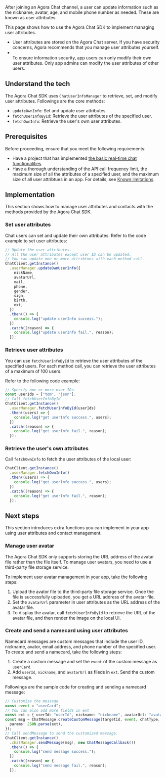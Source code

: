 After joining an Agora Chat channel, a user can update information such as the nickname, avatar, age, and mobile phone number as needed. These are known as user attributes.

This page shows how to use the Agora Chat SDK to implement managing user attributes.

<div class="alert note"><ul><li>User attributes are stored on the Agora Chat server. If you have security concerns, Agora recommends that you manage user attributes yourself.</li><li></li>To ensure information security, app users can only modify their own user attributes. Only app admins can modify the user attributes of other users.</ul></div>

## Understand the tech

The Agora Chat SDK uses `ChatUserInfoManager` to retrieve, set, and modify user attributes. Followings are the core methods:
- `updateOwnInfo`: Set and update user attributes.
- `fetchUserInfoById`: Retrieve the user attributes of the specified user.
- `fetchOwnInfo`: Retrieve the user's own user attributes.

## Prerequisites

Before proceeding, ensure that you meet the following requirements:

- Have a project that has implemented [the basic real-time chat functionalities]().
- Have a thorough understanding of the API call frequency limit, the maximum size of all the attributes of a specified user, and the maximum size of all user attribtues in an app. For details, see [Known limitations]().

## Implementation

This section shows how to manage user attributes and contacts with the methods provided by the Agora Chat SDK.

### Set user attributes

Chat users can set and update their own attributes. Refer to the code example to set user attributes:

```typescript
// Update the user attributes.
// All the user attributes except user ID can be updated.
// You can update one or more attribtues with each method call.
ChatClient.getInstance()
  .userManager.updateOwnUserInfo({
    nickName,
    avatarUrl,
    mail,
    phone,
    gender,
    sign,
    birth,
    ext,
  })
  .then(() => {
    console.log("update userInfo success.");
  })
  .catch((reason) => {
    console.log("update userInfo fail.", reason);
  });
```

### Retrieve user attributes

You can use `fetchUserInfoById` to retrieve the user attributes of the specified users. For each method call, you can retrieve the user attributes of a maximum of 100 users.

Refer to the following code example:

```typescript
// Specify one or more user IDs.
const userIds = ["tom", "json"];
// Call fetchUserInfoById
ChatClient.getInstance()
  .userManager.fetchUserInfoById(userIds)
  .then((users) => {
    console.log("get userInfo success.", users);
  })
  .catch((reason) => {
    console.log("get userInfo fail.", reason);
  });
```

### Retrieve the user's own attributes

Call `fetchOwnInfo` to fetch the user attributes of the local user:

```typescript
ChatClient.getInstance()
  .userManager.fetchOwnInfo()
  .then((users) => {
    console.log("get userInfo success.", users);
  })
  .catch((reason) => {
    console.log("get userInfo fail.", reason);
  });
```


## Next steps

This section introduces extra functions you can implement in your app using user attributes and contact management.

### Manage user avatar

The Agora Chat SDK only supports storing the URL address of the avatar file rather than the file itself. To manage user avatars, you need to use a third-party file storage service.

To implement user avatar management in your app, take the following steps:

1. Upload the avator file to the third-party file storage service. Once the file is successfully uploaded, you get a URL address of the avatar file.
2. Set the `avatarUrl` parameter in user attributes as the URL address of the avatar file.
3. To display the avatar, call `fetchUserInfoById` to retrieve the URL of the avatar file, and then render the image on the local UI.

### Create and send a namecard using user attributes

Namecard messages are custom messages that include the user ID, nickname, avator, email address, and phone number of the specified user. To create and send a namecard, take the following steps:

1. Create a custom message and set the `event` of the custom message as `userCard`.
2. Add `userId`, `nickname`, and `avatarUrl` as fileds in `ext`. Send the custom message.

Followings are the sample code for creating and sending a namecard message:

```typescript
// Customize the message.
const event = "userCard";
// You can also add more fields in ext
const ext = { userId: "userId", nickname: "nickname", avatarUrl: "avatarUrl" };
const msg = ChatMessage.createCustomMessage(targetId, event, chatType, {
  params: JSON.parse(ext),
});
// Call sendMessage to send the customized message.
ChatClient.getInstance()
  .chatManager.sendMessage(msg!, new ChatMessageCallback())
  .then(() => {
    console.log("send message success.");
  })
  .catch((reason) => {
    console.log("send message fail.", reason);
  });
```
